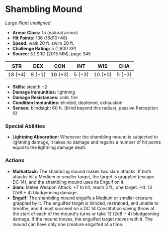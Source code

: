 # Shambling Mound

*Large* *Plant* *unaligned*

- **Armor Class:** 15 (natural armor)
- **Hit Points:** 136 (16d10+48)
- **Speed:** walk 20 ft. swim 20 ft.
- **Challenge Rating:** 5 (1,800 XP)
- **Source:** 5.1 SRD (2015 MM), page 345

| STR | DEX | CON | INT | WIS | CHA |
| --- | --- | --- | --- | --- | --- |
| 18 (+4) | 8 (-1) | 16 (+3) | 5 (-3) | 10 (+0) | 5 (-3) |

- **Skills:** stealth +2
- **Damage Immunities:** lightning
- **Damage Resistances:** cold, fire
- **Condition Immunities:** blinded, deafened, exhaustion
- **Senses:** blindsight 60 ft. (blind beyond this radius), passive Perception 10

### Special Abilities

- **Lightning Absorption:** Whenever the shambling mound is subjected to lightning damage, it takes no damage and regains a number of hit points equal to the lightning damage dealt.

### Actions

- **Multiattack:** The shambling mound makes two slam attacks. If both attacks hit a Medium or smaller target, the target is grappled (escape DC 14), and the shambling mound uses its Engulf on it.
- **Slam:** Melee Weapon Attack: +7 to hit, reach 5 ft., one target. Hit: 13 (2d8 + 4) bludgeoning damage.
- **Engulf:** The shambling mound engulfs a Medium or smaller creature grappled by it. The engulfed target is blinded, restrained, and unable to breathe, and it must succeed on a DC 14 Constitution saving throw at the start of each of the mound's turns or take 13 (2d8 + 4) bludgeoning damage. If the mound moves, the engulfed target moves with it. The mound can have only one creature engulfed at a time.


